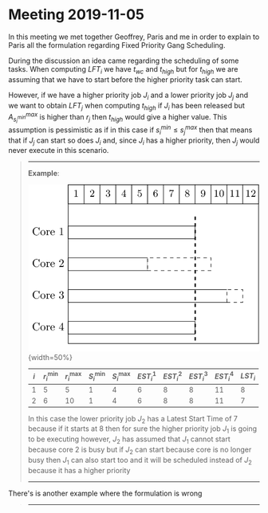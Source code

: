 # Meeting 2019-11-05

In this meeting we met together Geoffrey, Paris and me in order to explain to Paris all the formulation regarding Fixed Priority Gang Scheduling.

During the discussion an idea came regarding the scheduling of some tasks. When computing $LFT_i$ we have $t_{wc}$ and $t_{high}$ but for $t_{high}$ we are assuming that we have to start before the higher priority task can start. 

However, if we have a higher priority job $J_i$ and a lower priority job $J_j$ and we want to obtain $LFT_j$ when computing $t_{high}$ if $J_i$ has been released but $A^{max}_{s_i^{min}}$ is higher than $r_j$ then $t_{high}$ would give a higher value. This assumption is pessimistic as if in this case if $s_i^{min} \le s_j^{max}$ then that means that if $J_j$ can start so does $J_i$ and, since $J_i$ has a higher priority, then $J_j$ would never execute in this scenario.

> ***
>
> **Example**:
>
> ![Example of schedule where the higher priority task could start before](images/2019/11/05/schedule.png){width=50%}
>
> | $i$  | $r_i^{\min}$ | $r_i^{\max}$ | $S_i^{\min}$ | $S_i^{\max}$ | $EST_i^1$ | $EST_i^2$ | $EST_i^3$ | $EST_i^4$ | $LST_i$ |
> | ---- | ------------ | ------------ | ------------ | ------------ | --------- | --------- | --------- | --------- | ------- |
> | 1    | 5            | 5            | 1            | 4            | 6         | 8         | 8         | 11        | 8       |
> | 2    | 6            | 10           | 1            | 4            | 6         | 8         | 8         | 11        | 7       |
>
> In this case the lower priority job $J_2$ has a Latest Start Time of 7 because if it starts at 8 then for sure the higher priority job $J_1$ is going to be executing however, $J_2$ has assumed that $J_1$ cannot start because core 2 is busy but if $J_2$ can start because core is no longer busy then $J_1$ can also start too and it will be scheduled instead of $J_2$ because it has a higher priority
>
> ***

There's is another example where the formulation is wrong

> ***
>
> 

